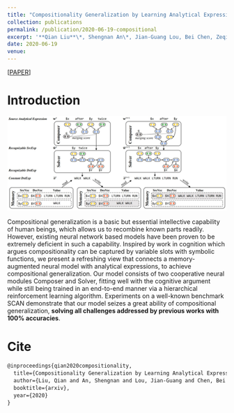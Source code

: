 ```yaml
---
title: "Compositionality Generalization by Learning Analytical Expressions"
collection: publications
permalink: /publication/2020-06-19-compositional
excerpt: '**Qian Liu**\*, Shengnan An\*, Jian-Guang Lou, Bei Chen, Zeqi Lin, Yan Gao, Bin Zhou, Nanning Zheng, Dongmei Zhang<br>*Manuscript, Arxiv 2020*'
date: 2020-06-19
venue:
---
```


\[[PAPER](https://arxiv.org/pdf/2006.10627.pdf)\]

Introduction
===

![Demo](/images/compositional-demo.JPG)

Compositional generalization is a basic but essential intellective capability of human beings, which allows us to recombine known parts readily.
However, existing neural network based models have been proven to be extremely deficient in such a capability.
Inspired by work in cognition which argues compositionality can be captured by variable slots with symbolic functions, we present a refreshing view that connects a memory-augmented neural model with analytical expressions, to achieve compositional generalization.
Our model consists of two cooperative neural modules Composer and Solver, fitting well with the cognitive argument while still being trained in an end-to-end manner via a hierarchical reinforcement learning algorithm.
Experiments on a well-known benchmark SCAN demonstrate that our model seizes a great ability of compositional generalization, **solving all challenges addressed by previous works with 100% accuracies**.

Cite
===

```latex
@inproceedings{qian2020compositionality,
  title={Compositionality Generalization by Learning Analytical Expressions},
  author={Liu, Qian and An, Shengnan and Lou, Jian-Guang and Chen, Bei and Lin, Zeqi and Gao, Yan and Zhou, Bin and Zheng, Nanning and Zhang, Dongmei},
  booktitle={arxiv},
  year={2020}
}
```